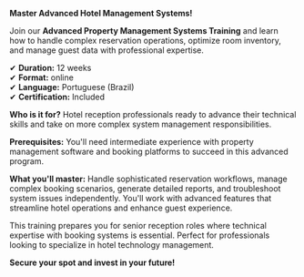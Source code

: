 **Master Advanced Hotel Management Systems!**

Join our **Advanced Property Management Systems Training** and learn how to handle complex reservation operations, optimize room inventory, and manage guest data with professional expertise.

✔ **Duration:** 12 weeks  
✔ **Format:** online  
✔ **Language:** Portuguese (Brazil)  
✔ **Certification:** Included

**Who is it for?** Hotel reception professionals ready to advance their technical skills and take on more complex system management responsibilities.

**Prerequisites:**
You'll need intermediate experience with property management software and booking platforms to succeed in this advanced program.

**What you'll master:**
Handle sophisticated reservation workflows, manage complex booking scenarios, generate detailed reports, and troubleshoot system issues independently. You'll work with advanced features that streamline hotel operations and enhance guest experience.

This training prepares you for senior reception roles where technical expertise with booking systems is essential. Perfect for professionals looking to specialize in hotel technology management.

**Secure your spot and invest in your future!**
